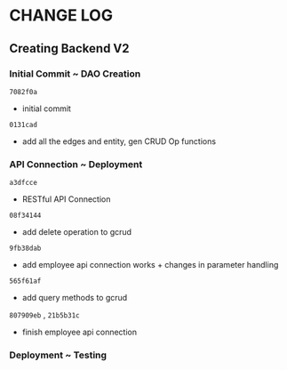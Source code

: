 # CHANGE LOG

## Creating Backend V2

### Initial Commit ~ DAO Creation

`7082f0a`

- initial commit

`0131cad`

- add all the edges and entity, gen CRUD Op functions


### API Connection ~ Deployment

`a3dfcce`

- RESTful API Connection

`08f34144`

- add delete operation to gcrud

`9fb38dab`

- add employee api connection works + changes in parameter handling

`565f61af`

- add query methods to gcrud

`807909eb` , `21b5b31c`

- finish employee api connection

### Deployment ~ Testing
